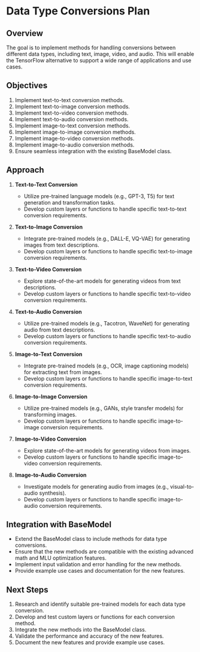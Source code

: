 # Data Type Conversions Plan

## Overview
The goal is to implement methods for handling conversions between different data types, including text, image, video, and audio. This will enable the TensorFlow alternative to support a wide range of applications and use cases.

## Objectives
1. Implement text-to-text conversion methods.
2. Implement text-to-image conversion methods.
3. Implement text-to-video conversion methods.
4. Implement text-to-audio conversion methods.
5. Implement image-to-text conversion methods.
6. Implement image-to-image conversion methods.
7. Implement image-to-video conversion methods.
8. Implement image-to-audio conversion methods.
9. Ensure seamless integration with the existing BaseModel class.

## Approach
1. **Text-to-Text Conversion**
   - Utilize pre-trained language models (e.g., GPT-3, T5) for text generation and transformation tasks.
   - Develop custom layers or functions to handle specific text-to-text conversion requirements.

2. **Text-to-Image Conversion**
   - Integrate pre-trained models (e.g., DALL-E, VQ-VAE) for generating images from text descriptions.
   - Develop custom layers or functions to handle specific text-to-image conversion requirements.

3. **Text-to-Video Conversion**
   - Explore state-of-the-art models for generating videos from text descriptions.
   - Develop custom layers or functions to handle specific text-to-video conversion requirements.

4. **Text-to-Audio Conversion**
   - Utilize pre-trained models (e.g., Tacotron, WaveNet) for generating audio from text descriptions.
   - Develop custom layers or functions to handle specific text-to-audio conversion requirements.

5. **Image-to-Text Conversion**
   - Integrate pre-trained models (e.g., OCR, image captioning models) for extracting text from images.
   - Develop custom layers or functions to handle specific image-to-text conversion requirements.

6. **Image-to-Image Conversion**
   - Utilize pre-trained models (e.g., GANs, style transfer models) for transforming images.
   - Develop custom layers or functions to handle specific image-to-image conversion requirements.

7. **Image-to-Video Conversion**
   - Explore state-of-the-art models for generating videos from images.
   - Develop custom layers or functions to handle specific image-to-video conversion requirements.

8. **Image-to-Audio Conversion**
   - Investigate models for generating audio from images (e.g., visual-to-audio synthesis).
   - Develop custom layers or functions to handle specific image-to-audio conversion requirements.

## Integration with BaseModel
- Extend the BaseModel class to include methods for data type conversions.
- Ensure that the new methods are compatible with the existing advanced math and MLU optimization features.
- Implement input validation and error handling for the new methods.
- Provide example use cases and documentation for the new features.

## Next Steps
1. Research and identify suitable pre-trained models for each data type conversion.
2. Develop and test custom layers or functions for each conversion method.
3. Integrate the new methods into the BaseModel class.
4. Validate the performance and accuracy of the new features.
5. Document the new features and provide example use cases.
